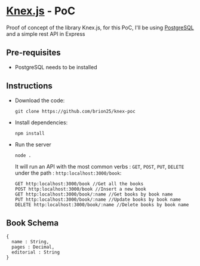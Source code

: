 # [Knex.js](http://knexjs.org/) - PoC

Proof of concept of the library Knex.js, for this PoC, I'll be using [PostgreSQL](http://www.postgresql.org/) and a simple rest API in Express

## Pre-requisites

- PostgreSQL needs to be installed

## Instructions

- Download the code:

  ```
  git clone https://github.com/brion25/knex-poc
  ```
- Install dependencies:

  ```
  npm install
  ```
- Run the server

  ```
  node .
  ```

  It will run an API with the most common verbs : `GET`, `POST`, `PUT`, `DELETE` under the path : `http:localhost:3000/book`:

  ```
  GET http:localhost:3000/book //Get all the books
  POST http:localhost:3000/book //Insert a new book
  GET http:localhost:3000/book/:name //Get books by book name
  PUT http:localhost:3000/book/:name //Update books by book name
  DELETE http:localhost:3000/book/:name //Delete books by book name
  ```

## Book Schema

```
{
  name : String,
  pages : Decimal,
  editorial : String
}
```
